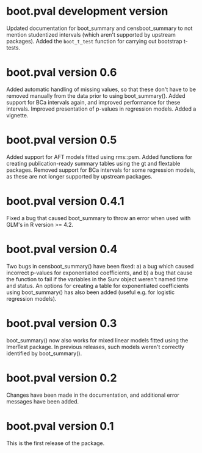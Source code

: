 # boot.pval development version
Updated documentation for boot_summary and censboot_summary to not mention studentized intervals (which aren't supported by upstream packages). Added the `boot_t_test` function for carrying out bootstrap t-tests.

# boot.pval version 0.6
Added automatic handling of missing values, so that these don't have to be removed manually from the data prior to using boot_summary(). Added support for BCa intervals again, and improved performance for these intervals. Improved presentation of p-values in regression models. Added a vignette.

# boot.pval version 0.5
Added support for AFT models fitted using rms::psm. Added functions for creating publication-ready summary tables using the gt and flextable packages. Removed support for BCa intervals for some regression models, as these are not longer supported by upstream packages.

# boot.pval version 0.4.1
Fixed a bug that caused boot_summary to throw an error when used with GLM's in R version >= 4.2.

# boot.pval version 0.4
Two bugs in censboot_summary() have been fixed: a) a bug which caused incorrect p-values for exponentiated coefficients, and b) a bug that cause the function to fail if the variables in the Surv object weren't named time and status. An options for creating a table for exponentiated coefficients using boot_summary() has also been added (useful e.g. for logistic regression models).

# boot.pval version 0.3
boot_summary() now also works for mixed linear models fitted using the lmerTest package. In previous releases, such models weren't correctly identified by boot_summary().

# boot.pval version 0.2
Changes have been made in the documentation, and additional error messages have been added.

# boot.pval version 0.1
This is the first release of the package.
